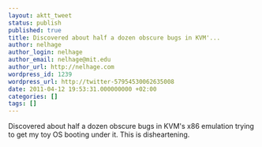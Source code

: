 ```yaml
---
layout: aktt_tweet
status: publish
published: true
title: Discovered about half a dozen obscure bugs in KVM'...
author: nelhage
author_login: nelhage
author_email: nelhage@mit.edu
author_url: http://nelhage.com
wordpress_id: 1239
wordpress_url: http://twitter-57954530062635008
date: 2011-04-12 19:53:31.000000000 +02:00
categories: []
tags: []
---
```

Discovered about half a dozen obscure bugs in KVM's x86 emulation trying to get my toy OS booting under it. This is disheartening.
